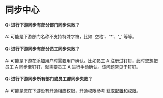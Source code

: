 # 同步中心

<LastUpdated/>

#### Q: 进行下游同步有部分部门同步失败？

A: 可能是下游部门名称不支持特殊字符，比如 '空格'、'*'、'_' 等等。  

#### Q: 进行下游同步有部分员工同步失败？

A: 可能是下游在添加用户时需要用户确认。比如员工 A 注册过钉钉，此时您想把员工 A 同步至钉钉，就需要员工 A 进行手动确认。该问题常见于钉钉。

#### Q: 进行下游同步所有部门或员工都同步失败？

A: 可能是您在下游没有开通相应权限，开通权限参考 [获取配置和权限](./create-sync-new/get-config-new/README.md)。